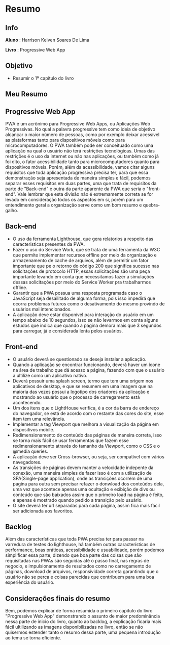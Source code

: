 
# Resumo
## Info
**Aluno** : Harrison Kelven Soares De Lima


**Livro** : Progressive Web App
## Objetivo
- Resumir o 1º capitulo do livro

## Meu Resumo

## Progressive Web App

PWA é um acrônimo para Progressive Web Apps, ou Aplicações Web Progressivas. No qual a palavra progressive tem como ideia de objetivo alcançar o maior número de pessoas, como por exemplo deixar acessível as plataformas tanto para dispositivos móveis como para microcomputadores. O PWA também pode ser conceituado como uma aplicação na qual o usuário não terá restrições tecnológicas. 
Umas das restrições é o uso da internet ou não nas aplicações, ou também como já foi dito, o fator acessibilidade tanto para microcomputadores quanto para dispositivos móveis. Porém, além da acessibilidade, vamos citar alguns requisitos que toda aplicação progressiva precisa ter, para que essa demonstração seja apresentada de maneira simples e fácil, podemos separar esses requisitos em duas partes, uma que trata de requisitos da parte de "Back-end" e outra da parte aparente da PWA que seria o "front-end". Vale lembrar que esta divisão não é extremamente correta se for levado em consideração todos os aspectos em si, porém para um entendimento geral a organização serve como um bom resumo e quebra-galho.

## Back-end

- O uso da ferramenta Lighthouse, que gera relatorios a respeito das caracteristicas presentes da PWA.
- Fazer o uso do Service Work, que se trata de uma ferramenta da W3C que permite implementar recursos offline por meio da organização e armazenamento de cache de arquivos, além de permitir um fator importante que pe o retorno do código 200 que significa sucesso nas solicitações de protocolo HTTP, essas solicitações são uma peça importante levando em conta que necessitamos fazer a simulações dessas solicitações por meio do Service Worker pra trabalharmos offline.
- Garantir que a PWA possua uma resposta programada caso o JavaScript seja desailitado de alguma forma, pois isso impedirá que ocorra problemas futuros como o desativamento do mesmo provindo de usuários mal intencionados.
- A aplicação deve estar disponível para interação do usuário em um tempo abaixo de 10 segundos, isso se não levarmos em conta alguns estudos que indica que quando a página demora mais que 3 segundos para carregar, já é considerada lenta pelos usuários.

## Front-end

- O usuário deverá se questionado se deseja instalar a aplicação.
- Quando a aplicação se encontrar funcionando, deverá haver um ícone na área de trabalho que dá acesso a página, fazendo com que o usuário a ultilize como um aplicativo nativo.
- Deverá possuir uma splash screen, termo que tem uma origem nos aplicativos de desktop, e que se resumem em uma imagem que na maioria das vezes possui a logotipo dos criadores da aplicação e mostrando ao usuário que o processo de carregamento está acontecendo.
- Um dos itens que o LightHouse verifica, é a cor da barra de endereço do navegador, se está de acordo com o restante das cores do site, esse item tem uma relevância.
- Implementar a tag Viewport que melhora a visualização da página em dispositivos mobile.
- Redimensionamento do conteúdo das páginas de maneira correta, isso se torna mais fácil se usar ferramentas que fazem esse redimensionamento através do tamanho da Viewport, como o CSS e o @media queries.
- A aplicação deve ser Cross-browser, ou seja, ser compatível com vários navegadores.
- As transições de páginas devem manter a velocidade indepente da conexão, uma maneira simples de fazer isso é com a utilização de SPA(Single-page application), onde as transições ocorrem de uma página para outra sem precisar refazer o donwload dos conteúdos dela, uma vez que acontece apenas uma ocultação e exibição de divs ou conteúdo que são baixados assim que o primeiro load na página é feito, e apenas é mostrado quando pedido a transição pelo usuário.
- O site deverá ter url separadas para cada página, assim fica mais fácil ser adicionada aos favoritos.

## Backlog

Além das características que toda PWA precisa ter para passar na varredura de testes do lighthouse, há também outras características de performance, boas práticas, acessibilidade e usuabilidade, porém podemos simplificar essa parte, dizendo que boa parte das coisas que são requisitadas nas PWAs são seguidas até o passo final, nas regras de negocio, e impulsionamento de resultados como no carregamento de páginas, download de arquivos, responsividade correta garantindo que o usuário não se perca e coisas parecidas que contribuem para uma boa experiência do usuário.

## Considerações finais do resumo

Bem, podemos explicar de forma resumida o primeiro capitulo do livro "Progressive Web App" demonstrando o assunto de maior predominância nessa parte de inicio do livro, quanto ao backlog, a explicação ficaria mais fácil ultilizando as imagens disponibilizadas no livro, então se não quisermos estender tanto o resumo dessa parte, uma pequena introdução ao tema se torna eficiente.




